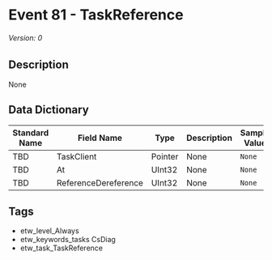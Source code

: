 # Event 81 - TaskReference
###### Version: 0

## Description
None

## Data Dictionary
|Standard Name|Field Name|Type|Description|Sample Value|
|---|---|---|---|---|
|TBD|TaskClient|Pointer|None|`None`|
|TBD|At|UInt32|None|`None`|
|TBD|ReferenceDereference|UInt32|None|`None`|

## Tags
* etw_level_Always
* etw_keywords_tasks CsDiag
* etw_task_TaskReference